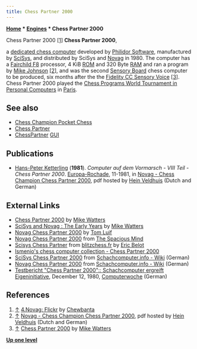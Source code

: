 ```yaml
---
title: Chess Partner 2000
---
```

**[Home](Home "Home") * [Engines](Engines "Engines") * Chess Partner 2000**

[](http://www.flickr.com/photos/10261668@N05/858176955/in/set-72157600922171918) Chess Partner 2000 <a id="cite-note-1" href="#cite-ref-1">[1]</a>
**Chess Partner 2000**,

a [dedicated chess computer](Dedicated_Chess_Computers "Dedicated Chess Computers") developed by [Philidor Software](Philidor_Software "Philidor Software"), manufactured by [SciSys](Saitek "Saitek"), and distributed by SciSys and [Novag](Novag "Novag") in 1980. The computer has a [Fairchild F8](Fairchild_F8 "Fairchild F8") processor, 4 KiB [ROM](Memory#ROM "Memory") and 320 Byte [RAM](Memory#RAM "Memory") and ran a program by [Mike Johnson](Mike_Johnson "Mike Johnson") <a id="cite-note-2" href="#cite-ref-2">[2]</a>, and was the second [Sensory Board](Sensory_Board "Sensory Board") chess computer to be produced, six months after the the [Fidelity CC Sensory Voice](Chess_Challenger "Chess Challenger") <a id="cite-note-3" href="#cite-ref-3">[3]</a>. Chess Partner 2000 played the [Chess Programs World Tournament in Personal Computers](CPWTIPC_1981 "CPWTIPC 1981") in [Paris](https://en.wikipedia.org/wiki/Paris).

## See also

- [Chess Champion Pocket Chess](Chess_Champion_Pocket_Chess "Chess Champion Pocket Chess")
- [Chess Partner](Chess_Partner "Chess Partner")
- [ChessPartner](ChessPartner "ChessPartner") [GUI](GUI "GUI")

## Publications

- [Hans-Peter Ketterling](index.php?title=Hans-Peter_Ketterling&action=edit&redlink=1 "Hans-Peter Ketterling (page does not exist)") (**1981**). *Computer auf dem Vormarsch - VIII Teil - Chess Partner 2000*. [Europa-Rochade](http://de.wikipedia.org/wiki/Rochade_Europa), 11-1981, in [Novag - Chess Champion Chess Partner 2000](http://www.schaakcomputers.nl/hein_veldhuis/database/files/12-1980%20%5BA-2410%5D%20Novag%20-%20Chess%20Champion%20Chess%20Partner%202000.pdf), pdf hosted by [Hein Veldhuis](Hein_Veldhuis "Hein Veldhuis") (Dutch and German)

## External Links

- [Chess Partner 2000](http://www.chesscomputeruk.com/html/chess_partner_2000.html) by [Mike Watters](Mike_Watters "Mike Watters")
- [SciSys and Novag : The Early Years](http://www.chesscomputeruk.com/html/scisys_and_novag___the_early_y.html) by [Mike Watters](Mike_Watters "Mike Watters")
- [Novag Chess Partner 2000](http://tluif.home.xs4all.nl/chescom/EngNovCP2000.html) by [Tom Luif](Tom_Luif "Tom Luif")
- [Novag Chess Partner 2000](http://www.spacious-mind.com/html/chess_partner_2000.html) from [The Spacious Mind](The_Spacious_Mind "The Spacious Mind")
- [Scisys Chess Partner](http://www.blitzchess.fr/fr/jeuxdes7familles/scisys/chesspartner/index.html) from [blitzchess.fr](http://www.blitzchess.fr/fr/index.php) by [Eric Belot](index.php?title=Eric_Belot&action=edit&redlink=1 "Eric Belot (page does not exist)")
- [Ismenio's chess computer collection - Chess Partner 2000](http://www.ismenio.com/chess_chess_partner_2000.html)
- [SciSys Chess Partner 2000](http://www.schach-computer.info/wiki/index.php/SciSys_Chess_Partner_2000) from [Schachcomputer.info - Wiki](http://www.schach-computer.info/wiki/index.php/Hauptseite_En) (German)
- [Novag Chess Partner 2000](http://www.schach-computer.info/wiki/index.php/Novag_Chess_Partner_2000) from [Schachcomputer.info - Wiki](http://www.schach-computer.info/wiki/index.php/Hauptseite_En) (German)
- [Testbericht "Chess Partner 2000":: Schachcomputer ergreift Eigeninitiative](http://www.computerwoche.de/a/schachcomputer-ergreift-eigeninitiative,1191403), December 12, 1980, [Computerwoche](Computerworld#Woche "Computerworld") (German)

## References

1. <a id="cite-ref-1" href="#cite-note-1">↑</a> [4.Novag: Flickr](http://www.flickr.com/photos/10261668@N05/sets/72157600922171918/) by [Chewbanta](Steve_Blincoe "Steve Blincoe")
1. <a id="cite-ref-2" href="#cite-note-2">↑</a> [Novag - Chess Champion Chess Partner 2000](http://www.schaakcomputers.nl/hein_veldhuis/database/files/12-1980%20%5BA-2410%5D%20Novag%20-%20Chess%20Champion%20Chess%20Partner%202000.pdf), pdf hosted by [Hein Veldhuis](Hein_Veldhuis "Hein Veldhuis") (Dutch and German)
1. <a id="cite-ref-3" href="#cite-note-3">↑</a> [Chess Partner 2000](http://www.chesscomputeruk.com/html/chess_partner_2000.html) by [Mike Watters](Mike_Watters "Mike Watters")

**[Up one level](Engines "Engines")**

